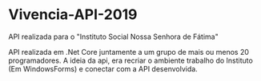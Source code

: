 # Vivencia-API-2019
 
 API realizada para o "Instituto Social Nossa Senhora de Fátima"
 
API realizada em .Net Core juntamente a um grupo de mais ou menos 20 programadores. 
A ideia da api, era recriar o ambiente trabalho do Instituto (Em WindowsForms) e conectar com a API desenvolvida.  
